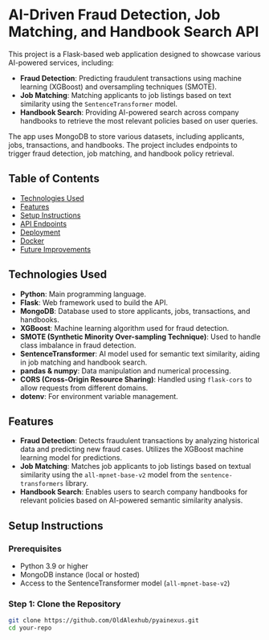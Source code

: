 # AI-Driven Fraud Detection, Job Matching, and Handbook Search API

This project is a Flask-based web application designed to showcase various AI-powered services, including:

- **Fraud Detection**: Predicting fraudulent transactions using machine learning (XGBoost) and oversampling techniques (SMOTE).
- **Job Matching**: Matching applicants to job listings based on text similarity using the `SentenceTransformer` model.
- **Handbook Search**: Providing AI-powered search across company handbooks to retrieve the most relevant policies based on user queries.

The app uses MongoDB to store various datasets, including applicants, jobs, transactions, and handbooks. The project includes endpoints to trigger fraud detection, job matching, and handbook policy retrieval.

## Table of Contents

- [Technologies Used](#technologies-used)
- [Features](#features)
- [Setup Instructions](#setup-instructions)
- [API Endpoints](#api-endpoints)
- [Deployment](#deployment)
- [Docker](#docker)
- [Future Improvements](#future-improvements)

## Technologies Used

- **Python**: Main programming language.
- **Flask**: Web framework used to build the API.
- **MongoDB**: Database used to store applicants, jobs, transactions, and handbooks.
- **XGBoost**: Machine learning algorithm used for fraud detection.
- **SMOTE (Synthetic Minority Over-sampling Technique)**: Used to handle class imbalance in fraud detection.
- **SentenceTransformer**: AI model used for semantic text similarity, aiding in job matching and handbook search.
- **pandas & numpy**: Data manipulation and numerical processing.
- **CORS (Cross-Origin Resource Sharing)**: Handled using `flask-cors` to allow requests from different domains.
- **dotenv**: For environment variable management.

## Features

- **Fraud Detection**: Detects fraudulent transactions by analyzing historical data and predicting new fraud cases. Utilizes the XGBoost machine learning model for predictions.
- **Job Matching**: Matches job applicants to job listings based on textual similarity using the `all-mpnet-base-v2` model from the `sentence-transformers` library.
- **Handbook Search**: Enables users to search company handbooks for relevant policies based on AI-powered semantic similarity analysis.

## Setup Instructions

### Prerequisites

- Python 3.9 or higher
- MongoDB instance (local or hosted)
- Access to the SentenceTransformer model (`all-mpnet-base-v2`)

### Step 1: Clone the Repository

```bash
git clone https://github.com/OldAlexhub/pyainexus.git
cd your-repo
```
